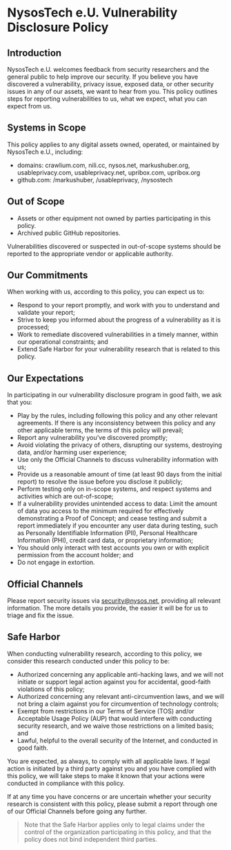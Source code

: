 # NysosTech e.U. Vulnerability Disclosure Policy

## Introduction

NysosTech e.U. welcomes feedback from security researchers and the general public to help improve our security. If you
believe you have discovered a vulnerability, privacy issue, exposed data, or other security issues in any of our assets,
we want to hear from you. This policy outlines steps for reporting vulnerabilities to us, what we expect, what you can
expect from us.

## Systems in Scope

This policy applies to any digital assets owned, operated, or maintained by NysosTech e.U., including:

- domains: crawlium.com, nili.cc, nysos.net, markushuber.org, usableprivacy.com, usableprivacy.net, upribox.com, upribox.org
- github.com: /markushuber, /usableprivacy, /nysostech

## Out of Scope

- Assets or other equipment not owned by parties participating in this policy.
- Archived public GitHub repositories.

Vulnerabilities discovered or suspected in out-of-scope systems should be reported to the appropriate vendor or
applicable authority.

## Our Commitments

When working with us, according to this policy, you can expect us to:

- Respond to your report promptly, and work with you to understand and validate your report;
- Strive to keep you informed about the progress of a vulnerability as it is processed;
- Work to remediate discovered vulnerabilities in a timely manner, within our operational constraints; and
- Extend Safe Harbor for your vulnerability research that is related to this policy.

## Our Expectations

In participating in our vulnerability disclosure program in good faith, we ask that you:

- Play by the rules, including following this policy and any other relevant agreements. If there is any inconsistency
  between this policy and any other applicable terms, the terms of this policy will prevail;
- Report any vulnerability you’ve discovered promptly;
- Avoid violating the privacy of others, disrupting our systems, destroying data, and/or harming user experience;
- Use only the Official Channels to discuss vulnerability information with us;
- Provide us a reasonable amount of time (at least 90 days from the initial report) to resolve the issue before you
  disclose it publicly;
- Perform testing only on in-scope systems, and respect systems and activities which are out-of-scope;
- If a vulnerability provides unintended access to data: Limit the amount of data you access to the minimum required for
  effectively demonstrating a Proof of Concept; and cease testing and submit a report immediately if you encounter any
  user data during testing, such as Personally Identifiable Information (PII), Personal Healthcare Information (PHI),
  credit card data, or proprietary information;
- You should only interact with test accounts you own or with explicit permission from the account holder; and
- Do not engage in extortion.

## Official Channels

Please report security issues via security@nysos.net, providing all relevant information. The more details you
provide, the easier it will be for us to triage and fix the issue.

## Safe Harbor

When conducting vulnerability research, according to this policy, we consider this research conducted under this policy
to be:

- Authorized concerning any applicable anti-hacking laws, and we will not initiate or support legal action against you
  for accidental, good-faith violations of this policy;
- Authorized concerning any relevant anti-circumvention laws, and we will not bring a claim against you for
  circumvention of technology controls;
- Exempt from restrictions in our Terms of Service (TOS) and/or Acceptable Usage Policy (AUP) that would interfere with
  conducting security research, and we waive those restrictions on a limited basis; and
- Lawful, helpful to the overall security of the Internet, and conducted in good faith.

You are expected, as always, to comply with all applicable laws. If legal action is initiated by a third party against
you and you have complied with this policy, we will take steps to make it known that your actions were conducted in
compliance with this policy.

If at any time you have concerns or are uncertain whether your security research is consistent with this policy, please
submit a report through one of our Official Channels before going any further.

> Note that the Safe Harbor applies only to legal claims under the control of the organization participating in this
> policy, and that the policy does not bind independent third parties.